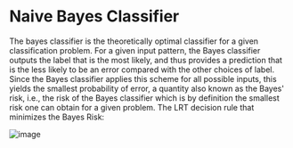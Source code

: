 # Naive Bayes Classifier
 The bayes classifier is the theoretically optimal classifier for a given classification problem. For a given input pattern, the Bayes classifier outputs the label that is the most likely, and thus provides a prediction that is the less likely to be an error compared with the other choices of label. Since the Bayes classifier applies this scheme for all possible inputs, this yields the smallest probability of error, a quantity also known as the Bayes' risk, i.e., the risk of the Bayes classifier which is by definition the smallest risk one can obtain for a given problem. The LRT decision rule that minimizes the Bayes Risk:

![image](https://user-images.githubusercontent.com/23229539/152834773-2a3ccac2-2149-46d2-b521-7e67f538e00f.png)

